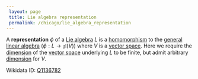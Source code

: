 ```yaml
---
 layout: page
 title: Lie algebra representation
 permalink: /chicago/lie_algebra_representation
---
```

A **representation** $\phi$ of a [Lie algebra](https://defsmath.github.io/DefsMath/Lie_algebra) $L$ is a [homomorphism](https://defsmath.github.io/DefsMath/Lie_algebra_homomorphism) to the [general linear algebra](https://defsmath.github.io/DefsMath/general_linear_algebra) ($\phi:L \to \mathfrak{gl}(V)$) where $V$ is a [vector space](https://defsmath.github.io/DefsMath/vector_space). Here we require the [dimension](https://defsmath.github.io/DefsMath/dimension_of_vector_space) of the [vector space](https://defsmath.github.io/DefsMath/vector_space) underlying $L$ to be finite, but admit arbitrary [dimension](https://defsmath.github.io/DefsMath/##########################dimension) for $V$.

Wikidata ID: [Q1136782](https://www.wikidata.org/wiki/Q1136782)